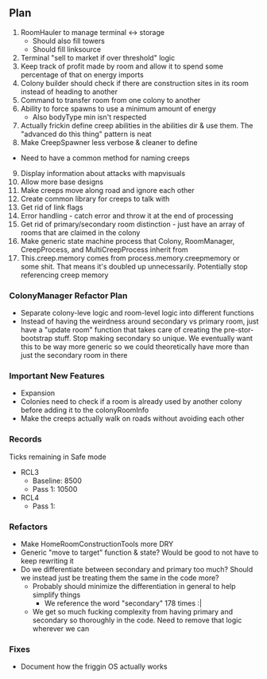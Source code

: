 ## Plan
1. RoomHauler to manage terminal <-> storage
    - Should also fill towers
    - Should fill linksource
2. Terminal "sell to market if over threshold" logic
3. Keep track of profit made by room and allow it to spend some percentage of that on energy imports
4. Colony builder should check if there are construction sites in its room instead of heading to another
5. Command to transfer room from one colony to another
6. Ability to force spawns to use a minimum amount of energy
    - Also bodyType min isn't respected
7. Actually frickin define creep abilities in the abilities dir & use them.  The "advanced do this thing" pattern is neat
8. Make CreepSpawner less verbose & cleaner to define
- Need to have a common method for naming creeps 
9. Display information about attacks with mapvisuals
10. Allow more base designs
11. Make creeps move along road and ignore each other
12. Create common library for creeps to talk with
13. Get rid of link flags
14. Error handling - catch error and throw it at the end of processing
15. Get rid of primary/secondary room distinction - just have an array of rooms that are claimed in the colony
16. Make generic state machine process that Colony, RoomManager, CreepProcess, and MultiCreepProcess inherit from
17. This.creep.memory comes from process.memory.creepmemory or some shit.  That means it's doubled up unnecessarily.  Potentially stop referencing creep memory

### ColonyManager Refactor Plan
- Separate colony-leve logic and room-level logic into different functions
- Instead of having the weirdness around secondary vs primary room, just have a "update room" function that takes care of creating the pre-stor-bootstrap stuff.  Stop making secondary so unique.  We eventually want this to be way more generic so we could theoretically have more than just the secondary room in there

### Important New Features
- Expansion
- Colonies need to check if a room is already used by another colony before adding it to the colonyRoomInfo
- Make the creeps actually walk on roads without avoiding each other

### Records
Ticks remaining in Safe mode
- RCL3 
    - Baseline: 8500
    - Pass 1: 10500
- RCL4
    - Pass 1:

### Refactors
- Make HomeRoomConstructionTools more DRY
- Generic "move to target" function & state?  Would be good to not have to keep rewriting it
- Do we differentiate between secondary and primary too much? Should we instead just be treating them the same in the code more?
    - Probably should minimize the differentiation in general to help simplify things
        - We reference the word "secondary" 178 times :|
    - We get so much fucking complexity from having primary and secondary so thoroughly in the code.  Need to remove that logic wherever we can

### Fixes
- Document how the friggin OS actually works
